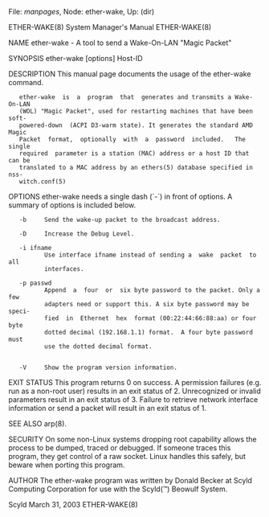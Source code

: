 File: *manpages*,  Node: ether-wake,  Up: (dir)

ETHER-WAKE(8)               System Manager's Manual              ETHER-WAKE(8)



NAME
       ether-wake - A tool to send a Wake-On-LAN "Magic Packet"

SYNOPSIS
       ether-wake [options] Host-ID

DESCRIPTION
       This manual page documents the usage of the ether-wake command.

       ether-wake  is  a  program  that  generates and transmits a Wake-On-LAN
       (WOL) "Magic Packet", used for restarting machines that have been soft-
       powered-down  (ACPI D3-warm state). It generates the standard AMD Magic
       Packet  format,  optionally  with  a  password  included.   The  single
       required  parameter is a station (MAC) address or a host ID that can be
       translated to a MAC address by an ethers(5) database specified in  nss‐
       witch.conf(5)

OPTIONS
       ether-wake needs a single dash (´-´) in front of options.  A summary of
       options is included below.

       -b     Send the wake-up packet to the broadcast address.

       -D     Increase the Debug Level.

       -i ifname
              Use interface ifname instead of sending a  wake  packet  to  all
              interfaces.

       -p passwd
              Append  a  four  or  six byte password to the packet. Only a few
              adapters need or support this. A six byte password may be speci‐
              fied  in  Ethernet  hex  format (00:22:44:66:88:aa) or four byte
              dotted decimal (192.168.1.1) format.  A four byte password  must
              use the dotted decimal format.


       -V     Show the program version information.


EXIT STATUS
       This  program returns 0 on success.  A permission failures (e.g. run as
       a non-root user) results in an  exit  status  of  2.   Unrecognized  or
       invalid  parameters result in an exit status of 3.  Failure to retrieve
       network interface information or send a packet will result in  an  exit
       status of 1.


SEE ALSO
       arp(8).

SECURITY
       On  some  non-Linux systems dropping root capability allows the process
       to be dumped, traced or debugged.  If someone traces this program, they
       get  control  of  a  raw socket.  Linux handles this safely, but beware
       when porting this program.

AUTHOR
       The ether-wake program was written by Donald Becker at Scyld  Computing
       Corporation for use with the Scyld(™) Beowulf System.



Scyld                           March 31, 2003                   ETHER-WAKE(8)
